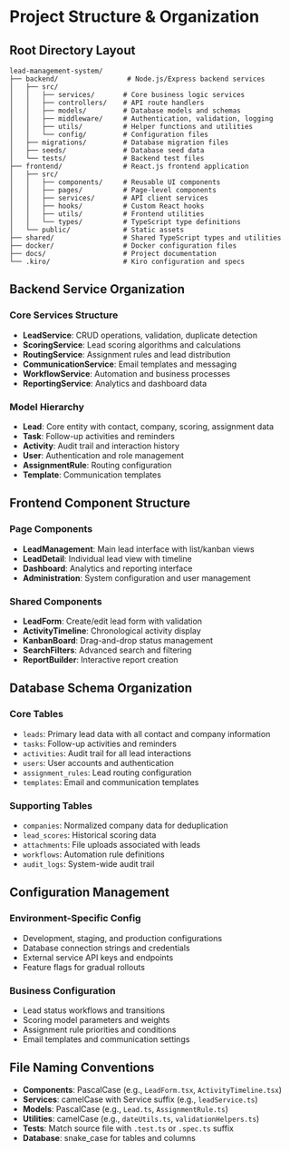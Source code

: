 # Project Structure & Organization

## Root Directory Layout

```
lead-management-system/
├── backend/                 # Node.js/Express backend services
│   ├── src/
│   │   ├── services/       # Core business logic services
│   │   ├── controllers/    # API route handlers
│   │   ├── models/         # Database models and schemas
│   │   ├── middleware/     # Authentication, validation, logging
│   │   ├── utils/          # Helper functions and utilities
│   │   └── config/         # Configuration files
│   ├── migrations/         # Database migration files
│   ├── seeds/              # Database seed data
│   └── tests/              # Backend test files
├── frontend/               # React.js frontend application
│   ├── src/
│   │   ├── components/     # Reusable UI components
│   │   ├── pages/          # Page-level components
│   │   ├── services/       # API client services
│   │   ├── hooks/          # Custom React hooks
│   │   ├── utils/          # Frontend utilities
│   │   └── types/          # TypeScript type definitions
│   └── public/             # Static assets
├── shared/                 # Shared TypeScript types and utilities
├── docker/                 # Docker configuration files
├── docs/                   # Project documentation
└── .kiro/                  # Kiro configuration and specs
```

## Backend Service Organization

### Core Services Structure
- **LeadService**: CRUD operations, validation, duplicate detection
- **ScoringService**: Lead scoring algorithms and calculations
- **RoutingService**: Assignment rules and lead distribution
- **CommunicationService**: Email templates and messaging
- **WorkflowService**: Automation and business processes
- **ReportingService**: Analytics and dashboard data

### Model Hierarchy
- **Lead**: Core entity with contact, company, scoring, assignment data
- **Task**: Follow-up activities and reminders
- **Activity**: Audit trail and interaction history
- **User**: Authentication and role management
- **AssignmentRule**: Routing configuration
- **Template**: Communication templates

## Frontend Component Structure

### Page Components
- **LeadManagement**: Main lead interface with list/kanban views
- **LeadDetail**: Individual lead view with timeline
- **Dashboard**: Analytics and reporting interface
- **Administration**: System configuration and user management

### Shared Components
- **LeadForm**: Create/edit lead form with validation
- **ActivityTimeline**: Chronological activity display
- **KanbanBoard**: Drag-and-drop status management
- **SearchFilters**: Advanced search and filtering
- **ReportBuilder**: Interactive report creation

## Database Schema Organization

### Core Tables
- `leads`: Primary lead data with all contact and company information
- `tasks`: Follow-up activities and reminders
- `activities`: Audit trail for all lead interactions
- `users`: User accounts and authentication
- `assignment_rules`: Lead routing configuration
- `templates`: Email and communication templates

### Supporting Tables
- `companies`: Normalized company data for deduplication
- `lead_scores`: Historical scoring data
- `attachments`: File uploads associated with leads
- `workflows`: Automation rule definitions
- `audit_logs`: System-wide audit trail

## Configuration Management

### Environment-Specific Config
- Development, staging, and production configurations
- Database connection strings and credentials
- External service API keys and endpoints
- Feature flags for gradual rollouts

### Business Configuration
- Lead status workflows and transitions
- Scoring model parameters and weights
- Assignment rule priorities and conditions
- Email templates and communication settings

## File Naming Conventions

- **Components**: PascalCase (e.g., `LeadForm.tsx`, `ActivityTimeline.tsx`)
- **Services**: camelCase with Service suffix (e.g., `leadService.ts`)
- **Models**: PascalCase (e.g., `Lead.ts`, `AssignmentRule.ts`)
- **Utilities**: camelCase (e.g., `dateUtils.ts`, `validationHelpers.ts`)
- **Tests**: Match source file with `.test.ts` or `.spec.ts` suffix
- **Database**: snake_case for tables and columns